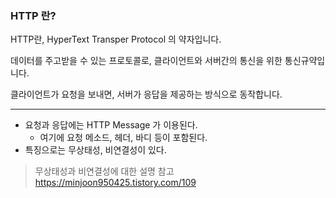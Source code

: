 ### HTTP 란?

HTTP란, HyperText Transper Protocol 의 약자입니다. 

데이터를 주고받을 수 있는 프로토콜로, 클라이언트와 서버간의 통신을 위한 통신규약입니다.

클라이언트가 요청을 보내면, 서버가 응답을 제공하는 방식으로 동작합니다.

---

- 요청과 응답에는 HTTP Message 가 이용된다.
  - 여기에 요청 메소드, 헤더, 바디 등이 포함된다.
- 특징으로는 무상태성, 비연결성이 있다.

> 무상태성과 비연결성에 대한 설명 참고
> https://minjoon950425.tistory.com/109
